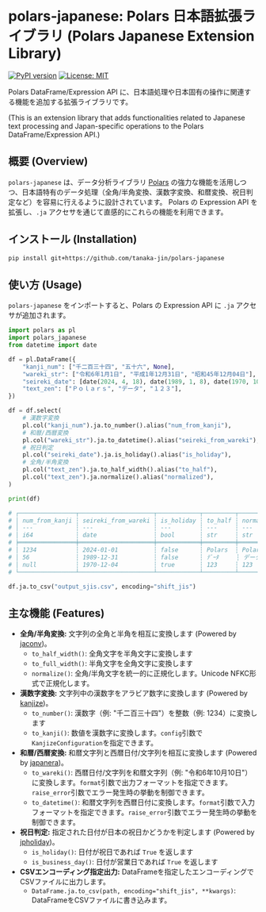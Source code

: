 # polars-japanese: Polars 日本語拡張ライブラリ (Polars Japanese Extension Library)

[![PyPI version](https://badge.fury.io/py/polars-japanese.svg)](https://badge.fury.io/py/polars-japanese)
[![License: MIT](https://img.shields.io/badge/License-MIT-yellow.svg)](https://opensource.org/licenses/MIT)

Polars DataFrame/Expression API に、日本語処理や日本固有の操作に関連する機能を追加する拡張ライブラリです。

(This is an extension library that adds functionalities related to Japanese text processing and Japan-specific operations to the Polars DataFrame/Expression API.)

## 概要 (Overview)

`polars-japanese` は、データ分析ライブラリ [Polars](https://pola.rs/) の強力な機能を活用しつつ、日本語特有のデータ処理（全角/半角変換、漢数字変換、和暦変換、祝日判定など）を容易に行えるように設計されています。 Polars の Expression API を拡張し、`.ja` アクセサを通じて直感的にこれらの機能を利用できます。


## インストール (Installation)

```bash
pip install git+https://github.com/tanaka-jin/polars-japanese
```

## 使い方 (Usage)

`polars-japanese` をインポートすると、Polars の Expression API に `.ja` アクセサが追加されます。


```python
import polars as pl
import polars_japanese
from datetime import date

df = pl.DataFrame({
    "kanji_num": ["千二百三十四", "五十六", None],
    "wareki_str": ["令和6年1月1日", "平成1年12月31日", "昭和45年12月04日"],
    "seireki_date": [date(2024, 4, 18), date(1989, 1, 8), date(1970, 10, 10)],
    "text_zen": ["Ｐｏｌａｒｓ", "データ", "１２３"],
})

df = df.select(
    # 漢数字変換
    pl.col("kanji_num").ja.to_number().alias("num_from_kanji"),
    # 和暦/西暦変換
    pl.col("wareki_str").ja.to_datetime().alias("seireki_from_wareki"),
    # 祝日判定
    pl.col("seireki_date").ja.is_holiday().alias("is_holiday"),
    # 全角/半角変換
    pl.col("text_zen").ja.to_half_width().alias("to_half"),
    pl.col("text_zen").ja.normalize().alias("normalized"),
)

print(df)

# ┌────────────────┬─────────────────────┬────────────┬─────────┬────────────┐
# │ num_from_kanji ┆ seireki_from_wareki ┆ is_holiday ┆ to_half ┆ normalized │
# │ ---            ┆ ---                 ┆ ---        ┆ ---     ┆ ---        │
# │ i64            ┆ date                ┆ bool       ┆ str     ┆ str        │
# ╞════════════════╪═════════════════════╪════════════╪═════════╪════════════╡
# │ 1234           ┆ 2024-01-01          ┆ false      ┆ Polars  ┆ Polars     │
# │ 56             ┆ 1989-12-31          ┆ false      ┆ ﾃﾞｰﾀ     ┆ データ     │
# │ null           ┆ 1970-12-04          ┆ true       ┆ 123     ┆ 123        │
# └────────────────┴─────────────────────┴────────────┴─────────┴────────────┘

df.ja.to_csv("output_sjis.csv", encoding="shift_jis")
```

## 主な機能 (Features)

*   **全角/半角変換:** 文字列の全角と半角を相互に変換します (Powered by [jaconv](https://github.com/ikegami-yukino/jaconv))。
    *   `to_half_width()`: 全角文字を半角文字に変換します
    *   `to_full_width()`: 半角文字を全角文字に変換します
    *   `normalize()`: 全角/半角文字を統一的に正規化します。Unicode NFKC形式で正規化します。
*   **漢数字変換:** 文字列中の漢数字をアラビア数字に変換します (Powered by [kanjize](https://github.com/takavfx/kanjize))。
    *   `to_number()`: 漢数字（例: "千二百三十四"）を整数（例: 1234）に変換します
    *   `to_kanji()`: 数値を漢数字に変換します。`config`引数で`KanjizeConfiguration`を指定できます。
*   **和暦/西暦変換:** 和暦文字列と西暦日付/文字列を相互に変換します (Powered by [japanera](https://github.com/osaka-u/japanera))。
    *   `to_wareki()`: 西暦日付/文字列を和暦文字列（例: "令和6年10月10日"）に変換します。`format`引数で出力フォーマットを指定できます。`raise_error`引数でエラー発生時の挙動を制御できます。
    *   `to_datetime()`: 和暦文字列を西暦日付に変換します。`format`引数で入力フォーマットを指定できます。`raise_error`引数でエラー発生時の挙動を制御できます。
*   **祝日判定:** 指定された日付が日本の祝日かどうかを判定します (Powered by [jpholiday](https://github.com/jpholiday/jpholiday))。
    *   `is_holiday()`: 日付が祝日であれば `True` を返します
    *   `is_business_day()`: 日付が営業日であれば `True` を返します
*   **CSVエンコーディング指定出力:** DataFrameを指定したエンコーディングでCSVファイルに出力します。
    *   `DataFrame.ja.to_csv(path, encoding="shift_jis", **kwargs)`: DataFrameをCSVファイルに書き込みます。
